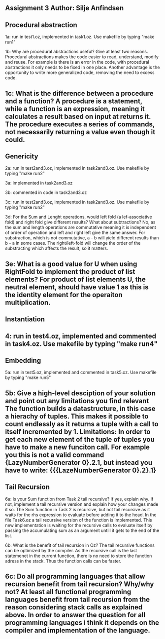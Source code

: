 Assignment 3
Author: Silje Anfindsen
-------------------------------------------------------------------------------------------------------------------------
## Procedural abstraction

1a: run in test1.oz, implemented in task1.oz. Use makefile by typing "make run1"

1b: Why are procedural abstractions useful? Give at least two reasons.
Procedural abstractions makes the code easier to read, understand, modify and reuse. For example is there is an error in the code, with procedural abstractions it only needs to be fixed in one place. Another advantage is the opportunity to write more generalized code, removing the need to excess code. 

1c: What is the difference between a procedure and a function?
A procedure is a statement, while a function is an expression, meaning it calculates a result based on input at returns it. The procedure executes a series of commands, not necessarily returning a value even though it could.  
-------------------------------------------------------------------------------------------------------------------------
## Genericity

2a: run in test2and3.oz, implemented in task2and3.oz. Use makefile by typing "make run2"

3a: implemented in task2and3.oz

3b: commented in code in task2and3.oz

3c: run in test2and3.oz, implemented in task2and3.oz. Use makefile by typing "make run2"

3d: For the Sum and Lenght operations, would left fold (a lef-associative fold) and right fold give different results? What about subtractions?
No, as the sum and length operations are commutative meaning it is independent of order of operation and left and right left give the same answer.
For substraction, which is not commutative, a - b will yield different results than b - a in some cases. 
The right/left-fold will change the order of the substracting which affects the result, so it matters.

3e: What is a good value for U when using RightFold to implement the product of list elements?
For product of list elements U, the neutral element, should have value 1 as this is the identity element for the operaiton multiplication.
-------------------------------------------------------------------------------------------------------------------------
## Instantiation

4: run in test4.oz, implemented and commented in task4.oz. Use makefile by typing "make run4"
-------------------------------------------------------------------------------------------------------------------------
## Embedding

5a: run in test5.oz, implemented and commented in task5.oz. Use makefile by typing "make run5"

5b: Give a high-level desciption of your solution and point out any limitations you find relevant
The function builds a datastructure, in this case a hierachy of tuples. This makes it possible to count endlessly as it returns a tuple  with a call to itself incremented by 1.
Limitations: In order to get each new element of the tuple of tuples you have to make a new funciton call. For example you this is not a valid command {LazyNumberGenerator 0}.2.1, but instead you have to write: {{{LazeNumberGenerator 0}.2}.1}
-------------------------------------------------------------------------------------------------------------------------
## Tail Recursion

6a: Is your Sum function from Task 2 tail recursive? If yes, explain why. If not, implement a tail recursive
version and explain how your changes made it so.
The Sum function in Task 2 is recursive, but not tail recursive as it waits for the rhs expression to evaluate before adding it to the head. In the file Task6.oz a tail recursive version of the function is implemented. This new implementation is waiting for the recursive calls to evaluate itself by passing the accumulating sum as an argument untill it gets to the end of the list.

6b: What is the benefit of tail recursion in Oz?
The tail recursive functions can be optimized by the compiler. As the recursive call is the last statemenet in the current function, there is no need to store the function adress in the stack. Thus the function calls can be faster.

6c: Do all programming languages that allow recursion benefit from tail recursion? Why/why not?
At least all functional programming languages benefit from tail recursion from the reason considering stack calls as explained above. In order to answer the question for all programming languages i think it depends on the compiler and implementation of the language. 
-------------------------------------------------------------------------------------------------------------------------
